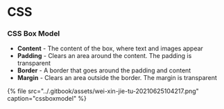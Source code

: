 # CSS

### CSS Box Model

* **Content** - The content of the box, where text and images appear
* **Padding** - Clears an area around the content. The padding is transparent
* **Border** - A border that goes around the padding and content
* **Margin** - Clears an area outside the border. The margin is transparent

{% file src="../.gitbook/assets/wei-xin-jie-tu-20210625104217.png" caption="cssboxmodel" %}





